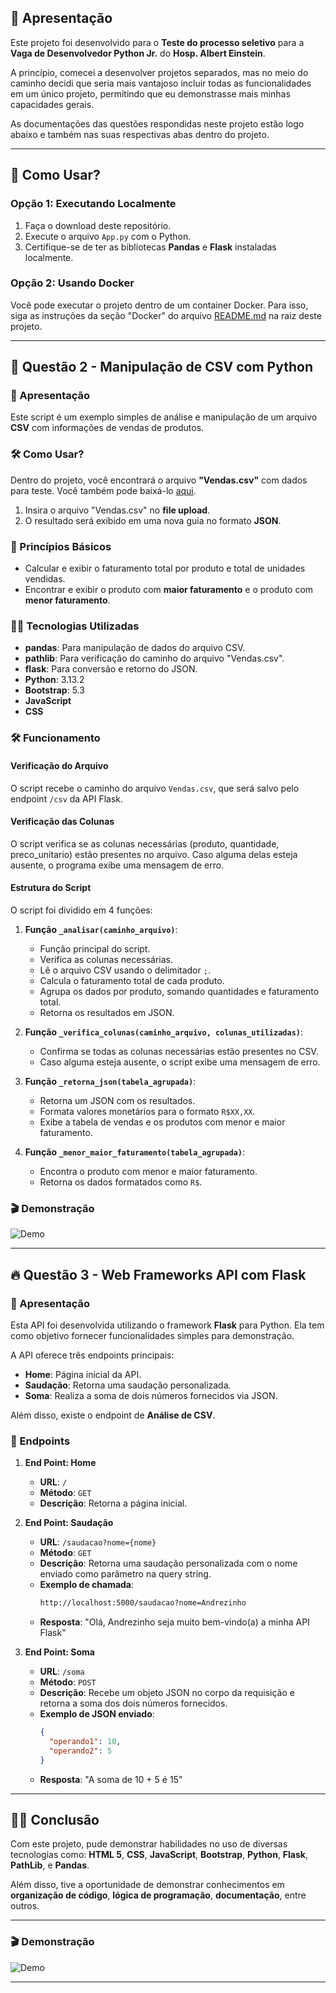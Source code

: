 ## 🎯 Apresentação
Este projeto foi desenvolvido para o **Teste do processo seletivo** para a **Vaga de Desenvolvedor Python Jr.** do **Hosp. Albert Einstein**.

A princípio, comecei a desenvolver projetos separados, mas no meio do caminho decidi que seria mais vantajoso incluir todas as funcionalidades em um único projeto, permitindo que eu demonstrasse mais minhas capacidades gerais.

As documentações das questões respondidas neste projeto estão logo abaixo e também nas suas respectivas abas dentro do projeto.

---

## 🚀 Como Usar?
### Opção 1: Executando Localmente
1. Faça o download deste repositório.
2. Execute o arquivo `App.py` com o Python.
3. Certifique-se de ter as bibliotecas **Pandas** e **Flask** instaladas localmente.

### Opção 2: Usando Docker
Você pode executar o projeto dentro de um container Docker. Para isso, siga as instruções da seção "Docker" do arquivo
[README.md](https://github.com/andrecarciano/SelecaoAE/tree/main?tab=readme-ov-file#-docker-file) na raiz deste projeto.

---

## 📄 Questão 2 - Manipulação de CSV com Python

### 🎯 Apresentação
Este script é um exemplo simples de análise e manipulação de um arquivo **CSV** com informações de vendas de produtos.

### 🛠️ Como Usar?
Dentro do projeto, você encontrará o arquivo **"Vendas.csv"** com dados para teste. Você também pode baixá-lo [aqui](https://github.com/andrecarciano/SelecaoAE/blob/main/APIFlask/Vendas.csv).

1. Insira o arquivo "Vendas.csv" no **file upload**.
2. O resultado será exibido em uma nova guia no formato **JSON**.

### 📝 Princípios Básicos
- Calcular e exibir o faturamento total por produto e total de unidades vendidas.
- Encontrar e exibir o produto com **maior faturamento** e o produto com **menor faturamento**.

### 🧑‍💻 Tecnologias Utilizadas
- **pandas**: Para manipulação de dados do arquivo CSV.
- **pathlib**: Para verificação do caminho do arquivo "Vendas.csv".
- **flask**: Para conversão e retorno do JSON.
- **Python**: 3.13.2
- **Bootstrap**: 5.3
- **JavaScript**
- **CSS**

### 🛠️ Funcionamento

#### Verificação do Arquivo
O script recebe o caminho do arquivo `Vendas.csv`, que será salvo pelo endpoint `/csv` da API Flask.

#### Verificação das Colunas
O script verifica se as colunas necessárias (produto, quantidade, preco_unitario) estão presentes no arquivo. Caso alguma delas esteja ausente, o programa exibe uma mensagem de erro.

#### Estrutura do Script
O script foi dividido em 4 funções:

1. **Função `_analisar(caminho_arquivo)`**:
   - Função principal do script.
   - Verifica as colunas necessárias.
   - Lê o arquivo CSV usando o delimitador `;`.
   - Calcula o faturamento total de cada produto.
   - Agrupa os dados por produto, somando quantidades e faturamento total.
   - Retorna os resultados em JSON.

2. **Função `_verifica_colunas(caminho_arquivo, colunas_utilizadas)`**:
   - Confirma se todas as colunas necessárias estão presentes no CSV.
   - Caso alguma esteja ausente, o script exibe uma mensagem de erro.

3. **Função `_retorna_json(tabela_agrupada)`**:
   - Retorna um JSON com os resultados.
   - Formata valores monetários para o formato `R$XX,XX`.
   - Exibe a tabela de vendas e os produtos com menor e maior faturamento.

4. **Função `_menor_maior_faturamento(tabela_agrupada)`**:
   - Encontra o produto com menor e maior faturamento.
   - Retorna os dados formatados como `R$`.

### 🎬 Demonstração

![Demo](https://media.giphy.com/media/l4KbdtYf0IBfGGYac/giphy.gif)

---

## 🔥 Questão 3 - Web Frameworks API com Flask

### 🎯 Apresentação
Esta API foi desenvolvida utilizando o framework **Flask** para Python. Ela tem como objetivo fornecer funcionalidades simples para demonstração.

A API oferece três endpoints principais:
- **Home**: Página inicial da API.
- **Saudação**: Retorna uma saudação personalizada.
- **Soma**: Realiza a soma de dois números fornecidos via JSON.

Além disso, existe o endpoint de **Análise de CSV**.

### 🚀 Endpoints

1. **End Point: Home**
   - **URL**: `/`
   - **Método**: `GET`
   - **Descrição**: Retorna a página inicial.

2. **End Point: Saudação**
   - **URL**: `/saudacao?nome={nome}`
   - **Método**: `GET`
   - **Descrição**: Retorna uma saudação personalizada com o nome enviado como parâmetro na query string.
   - **Exemplo de chamada**: 
     ```bash
     http://localhost:5000/saudacao?nome=Andrezinho
     ```
   - **Resposta**: "Olá, Andrezinho seja muito bem-vindo(a) a minha API Flask"

3. **End Point: Soma**
   - **URL**: `/soma`
   - **Método**: `POST`
   - **Descrição**: Recebe um objeto JSON no corpo da requisição e retorna a soma dos dois números fornecidos.
   - **Exemplo de JSON enviado**:
     ```json
     {
       "operando1": 10,
       "operando2": 5
     }
     ```
   - **Resposta**: "A soma de 10 + 5 é 15"

---

## 🧑‍💻 Conclusão
Com este projeto, pude demonstrar habilidades no uso de diversas tecnologias como: **HTML 5**, **CSS**, **JavaScript**, **Bootstrap**, **Python**, **Flask**, **PathLib**, e **Pandas**.

Além disso, tive a oportunidade de demonstrar conhecimentos em **organização de código**, **lógica de programação**, **documentação**, entre outros.

---

### 🎬 Demonstração

![Demo](https://media.giphy.com/media/l4KbdtYf0IBfGGYac/giphy.gif)

---

